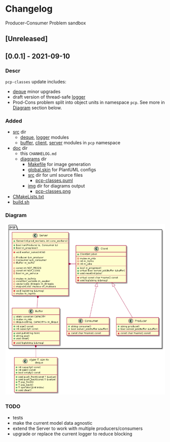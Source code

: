 # Changelog
Producer-Consumer Problem sandbox

## [Unreleased]

## [0.0.1] - 2021-09-10

### Descr
`pcp-classes` update includes:  
- [deque](../src/deque.hpp) minor upgrades
- draft version of thread-safe [logger](../src/logger.hpp)  
- Prod-Cons problem split into object units in namespace `pcp`. See more in [Diagram](#Diagram) section below.  

### Added
- [src](../src/) dir
    - [deque](../src/deque.hpp), [logger](../src/logger.hpp) modules
    - [buffer](../src/pcp-buffer.hpp), [client](../src/pcp-client.hpp), [server](../src/pcp-server.hpp) modules in `pcp` namespace
- [doc](.) dir
    - this `CHANHELOG.md`
    - [diagrams](diagrams/) dir
        - [Makefile](diagrams/Makefile) for image generation
        - [global.skin](diagrams/global.skin) for PlantUML configs
        - [src](diagrams/src) dir for uml source files
            - [pcp-classes.puml](diagrams/src/pcp-classes.puml)
        - [img](diagrams/img) dir for diagrams output
            - [pcp-classes.png](diagrams/img/pcp-classes.png)
- [CMakeLists.txt](../CMakeLists.txt)
- [build.sh](../build.sh)  

### Diagram

![pcp-classes.png](diagrams/img/pcp-classes.png)  

### TODO
- tests
- make the current model data agnostic
- extend the Server to work with multiple producers/consumers
- upgrade or replace the current logger to reduce blocking